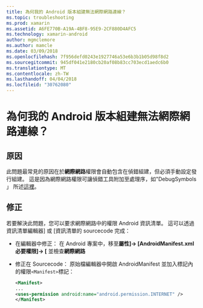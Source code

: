 ```yaml
---
title: 為何我的 Android 版本組建無法網際網路連線？
ms.topic: troubleshooting
ms.prod: xamarin
ms.assetid: A6FE770B-A19A-4BF8-95E9-2CF880D4AFC5
ms.technology: xamarin-android
author: mgmclemore
ms.author: mamcle
ms.date: 03/09/2018
ms.openlocfilehash: 7f956defd0243e1927746a53e6b3b1b05d98f8d2
ms.sourcegitcommit: 945df041e2180cb20af08b83cc703ecd1aedc6b0
ms.translationtype: MT
ms.contentlocale: zh-TW
ms.lasthandoff: 04/04/2018
ms.locfileid: "30762080"
---
```

# <a name="why-cant-my-android-release-build-connect-to-the-internet"></a>為何我的 Android 版本組建無法網際網路連線？

## <a name="cause"></a>原因

此問題最常見的原因在於**網際網路**權限會自動包含在偵錯組建，但必須手動設定發行組建。 這是因為網際網路權限可讓偵錯工具附加至處理序，如"DebugSymbols 」 所述[這裡](~/android/deploy-test/building-apps/build-process.md)。


## <a name="fix"></a>修正

若要解決此問題，您可以要求網際網路中的權限 Android 資訊清單。 這可以透過資訊清單編輯器] 或 [資訊清單的 sourcecode 完成：

-   在編輯器中修正： 在 Android 專案中，移至**屬性]-> [AndroidManifest.xml 必要權限]-> [** 並檢查**網際網路**

-   修正在 Sourcecode： 原始檔編輯器中開啟 AndroidManifest 並加入標記內的權限`<Manifest>`標記：

    ```xml
    <Manifest>
    ...
    <uses-permission android:name="android.permission.INTERNET" />
    </Manifest>
    ```
